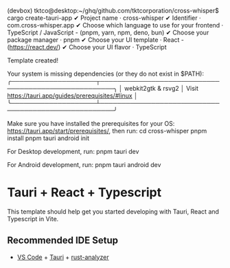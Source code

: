 (devbox) tktco@desktop:~/ghq/github.com/tktcorporation/cross-whisper$ cargo create-tauri-app
✔ Project name · cross-whisper
✔ Identifier · com.cross-whisper.app
✔ Choose which language to use for your frontend · TypeScript / JavaScript - (pnpm, yarn, npm, deno, bun)
✔ Choose your package manager · pnpm
✔ Choose your UI template · React - (https://react.dev/)
✔ Choose your UI flavor · TypeScript

Template created!

Your system is missing dependencies (or they do not exist in $PATH):
╭────────────────────┬─────────────────────────────────────────────────────╮
│ webkit2gtk & rsvg2 │ Visit https://tauri.app/guides/prerequisites/#linux │
╰────────────────────┴─────────────────────────────────────────────────────╯

Make sure you have installed the prerequisites for your OS: https://tauri.app/start/prerequisites/, then run:
  cd cross-whisper
  pnpm install
  pnpm tauri android init

For Desktop development, run:
  pnpm tauri dev

For Android development, run:
  pnpm tauri android dev

# Tauri + React + Typescript

This template should help get you started developing with Tauri, React and Typescript in Vite.

## Recommended IDE Setup

- [VS Code](https://code.visualstudio.com/) + [Tauri](https://marketplace.visualstudio.com/items?itemName=tauri-apps.tauri-vscode) + [rust-analyzer](https://marketplace.visualstudio.com/items?itemName=rust-lang.rust-analyzer)
